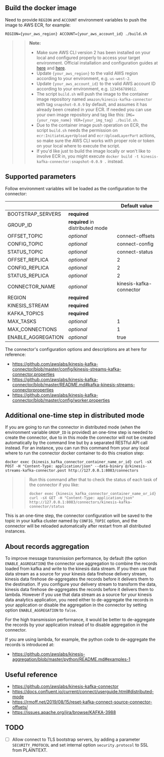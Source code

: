 ## Build the docker image

Need to provide `REGION` and `ACCOUNT` environment variables to push the image to AWS ECR, for example:

``REGION={your_aws_region} ACCOUNT={your_aws_account_id} ./build.sh``

>> **Note:**
>> - Make sure AWS CLI version 2 has been installed on your local and configured properly to access your target environment.
     Official installation and configuration guides at [here](https://docs.aws.amazon.com/cli/latest/userguide/install-cliv2.html) and [here](https://docs.aws.amazon.com/cli/latest/userguide/cli-chap-configure.html).
>> - Update `{your_aws_region}` to the valid AWS region according to your environment, e.g. `us-west-2`.
>> - Update `{your_aws_account_id}` to the valid AWS account ID according to your environment, e.g. `123456789012`.
>> - The script `build.sh` will push the image to the container image repository named `amazon/kinesis-kafka-connector` with tag `snapshot-0.0.9` by default, and assumes it has already been created in your ECR.
>>   If needed you can use your own image repository and tag like this: ``IMG={your_repo_name} VER={your_img_tag} ./build.sh``.
>> - Due to the container image push operation on ECR, the script `build.sh` needs the permission on `ecr:InitiateLayerUpload` and `ecr:UploadLayerPart` actions,
>>   so make sure the AWS CLI works with proper role or token on your local where to execute the script.
>> - If you'd like just to build the image locally or won't like to involve ECR in, you might execute `docker build -t kinesis-kafka-connector:snapshot-0.0.9 .` instead.

## Supported parameters

Follow environment variables will be loaded as the configuration to the connector:

|                  |                                |Default value          |
|------------------|--------------------------------|-----------------------|
|BOOTSTRAP_SERVERS |**required**                    |                       |
|GROUP_ID          |**required** in distributed mode|                       |
|OFFSET_TOPIC      |*optional*                      |connect-offsets        |
|CONFIG_TOPIC      |*optional*                      |connect-config         |
|STATUS_TOPIC      |*optional*                      |connect-status         |
|OFFSET_REPLICA    |*optional*                      |2                      |
|CONFIG_REPLICA    |*optional*                      |2                      |
|STATUS_REPLICA    |*optional*                      |2                      |
|CONNECTOR_NAME    |*optional*                      |kinesis-kafka-connector|
|REGION            |**required**                    |                       |
|KINESIS_STREAM    |**required**                    |                       |
|KAFKA_TOPICS      |**required**                    |                       |
|MAX_TASKS         |*optional*                      |1                      |
|MAX_CONNECTIONS   |*optional*                      |1                      |
|ENABLE_AGGREGATION|*optional*                      |true                   |

The connector's configuration options and descriptions are at here for reference:

- https://github.com/awslabs/kinesis-kafka-connector/blob/master/config/kinesis-streams-kafka-connector.properties
- https://github.com/awslabs/kinesis-kafka-connector/blob/master/README.md#kafka-kinesis-streams-connectorproperties
- https://github.com/awslabs/kinesis-kafka-connector/blob/master/config/worker.properties

## Additional one-time step in distributed mode

If you are going to run the connector in distributed mode (when the environment variable `GROUP_ID` is provided)
an one-time step is needed to create the connector, due to in this mode the connector will not be created automatically
by the command line but by a separated RESTful API call instead. For an instance, you can run this command
from your any local where to run the connector docker container to do this creation step:

``docker exec {kinesis_kafka_connector_container_name_or_id} curl -sX POST -H "Content-Type: application/json" --data-binary @/kinesis-streams-kafka-connector.post http://127.0.0.1:8083/connectors``

>> Run this command after that to check the status of each task of the connector if you like:
>>
>> ``docker exec {kinesis_kafka_connector_container_name_or_id} curl -sX GET -H "Content-Type: application/json" http://127.0.0.1:8083/connectors/kinesis-kafka-connector/status`` 

This is an one-time step, the connector configuration will be saved to the topic in your kafka cluster named by `CONFIG_TOPIC` option,
and the connector will be reloaded automatically after restart from all distributed instances.

## About records aggregation

To improve message transmission performance, by default (the option `ENABLE_AGGREGATION`) the connector use aggregation to combine the records loaded from kafka and write to the kinesis data stream.
If you then use that data stream as a source for your kinesis data firehose delivery stream, kinesis data firehose de-aggregates the records before it delivers them to the destination.
If you configure your delivery stream to transform the data, kinesis data firehose de-aggregates the records before it delivers them to lambda.
However if you use that data stream as a source for your kinesis data analytics application, you need either to de-aggregate the records in your application or disable the aggregation in the connector by setting option `ENABLE_AGGREGATION` to `false`.

For the high transmission performance, it would be better to de-aggregate the records by your application instead of to disable aggregation in the connector.

If you are using lambda, for example, the python code to de-aggregate the records is introduced at:

- https://github.com/awslabs/kinesis-aggregation/blob/master/python/README.md#examples-1

## Useful reference

- https://github.com/awslabs/kinesis-kafka-connector
- https://docs.confluent.io/current/connect/userguide.html#distributed-mode
- https://rmoff.net/2019/08/15/reset-kafka-connect-source-connector-offsets/
- https://issues.apache.org/jira/browse/KAFKA-3988

## TODO

- [ ] Allow connect to TLS bootstrap servers, by adding a parameter `SECURITY_PROTOCOL` and set internal option `security.protocol` to SSL from PLAINTEXT.
